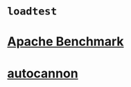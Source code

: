# `loadtest`
# [Apache Benchmark](https://www.apachelounge.com/download)
# [autocannon](https://www.npmjs.com/package/autocannon)